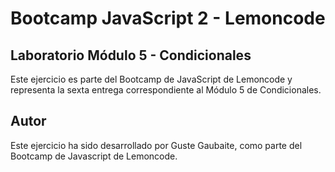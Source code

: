 # Bootcamp JavaScript 2 - Lemoncode

## Laboratorio Módulo 5 - Condicionales

Este ejercicio es parte del Bootcamp de JavaScript de Lemoncode y representa la sexta entrega correspondiente al Módulo 5 de Condicionales.

## Autor

Este ejercicio ha sido desarrollado por Guste Gaubaite, como parte del Bootcamp de Javascript de Lemoncode.
